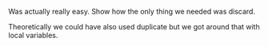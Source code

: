 Was actually really easy. Show how the only thing we needed was discard.

Theoretically we could have also used duplicate but we got around that
with local variables.
